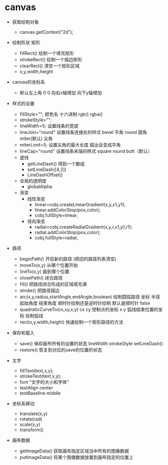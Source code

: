 # canvas

  * 获取绘制对象
    * canvas.getContext("2d");
  * 绘制形状  矩形
    * fillRect()  绘制一个填充矩形
    * strokeRect()  绘制一个描边矩形
    * clearRect()   清空一个矩形区域
    * x,y,width,height
  * canvas的坐标系
    * 默认左上角  0  0  向右x轴增加  向下y轴增加

  * 样式的设置
    * fillStyle="";   颜色名   十六进制   rgb() rgba()
    * strokeStyle="";
    * lineWidth=5;  设置线条的宽度
    * lineJoin="round"   设置线条连接处的样式  bevel 平角 round 圆角  miter(默认) 尖角
    * miterLimit=5;     设置尖角的最大长度  超出会变成平角
    * lineCap="round"   设置线条末端的样式  square   round  butt（默认）
    * 虚线
      * getLineDash()  得到一个数组
      * setLineDash([4,2])
      * LineDashOffset()
    * 全局的透明度
      * globalAlpha
    * 渐变
      * 线性渐变
        * linear=cobj.createLinearGradient(x,y,x1,y1);
        * linear.addColorStop(pos,color);
        * cobj.fullStyle=linear;
      * 径向渐变
        * radial=cobj.createRadialGradient(x,y,r,x1,y1,r1);
        * radial.addColorStop(pos,color);
        * cobj.fullStyle=radial;
  * 路径
    * beginPath()  开启新的路径  (把旧的路径列表清空)
    * moveTo(x,y)  从哪个位置开始
    * lineTo(x,y)  画到哪个位置
    * closePath()  闭合路径
    * fill()  把路径闭合形成的区域填充满
    * stroke()   把路径描边
    * arc(x,y,radius,startAngle,endAngle,boolean)  绘制圆弧路径  坐标 半径 起始角度 结束角度 顺时针绘制还是逆时针绘制  默认是顺时针 false
    * quadraticCurveTo(cx,xy,x,y)  cx cy 控制点的坐标 x y 弧线结束位置的坐标   绘制弧线
    * rect(x,y,width,height)  快速绘制一个矩形路径的方法
  * 保存和载入
    * save()   保存画布所有的设置的状态  lineWidth strokeStyle setLineDash()
    * restore()  恢复到对应的save的位置的状态
  * 文字
    * fillText(text,x,y);
    * strokeText(text,x,y);
    * font "文字的大小和字体"
    * textAlign    center
    * textBaseline   middle
  * 坐标系移动
    * translate(x,y)
    * rotate(rad)
    * scale(x,y)
    * transform()
  * 画布数据
    * getImageData()  获取画布指定区域当中所有的图像数据
    * putImageData()  将某个图像数据放置到画布指定的位置上